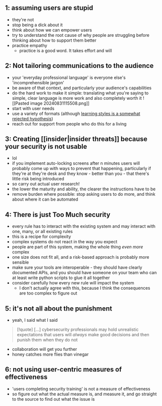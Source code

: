 ## 1: assuming users are stupid
- they're not
- stop being a dick about it
- think about how we can empower users
- try to understand the root cause of why people are struggling before thinking about how to support them better
- practice empathy
	- practice is a good word. It takes effort and will
## 2: Not tailoring communications to the audience
- your 'everyday professional language' is everyone else's 'incomprehensible jargon'
- be aware of that context, and particularly your audience's capabilities
- do the hard work to make it simple: translating what you're saying to simple, clear language is more work and also completely worth it ![[Pasted image 20240831115508.png]]
- start with user needs
- use a variety of formats (although [learning styles is a somewhat rejected hypothesis](https://www.swansea.ac.uk/press-office/news-events/news/2021/01/new-review-says-ineffective-learning-styles-theory-persists-in-education-around-the-world-.php))
- reach out for support from people who do this for a living
## 3: Creating [[insider|insider threats]] because your security is not usable
- lol
- if you implement auto-locking screens after n minutes users will probably come up with ways to prevent that happening, particularly if they're at they're desk and they know - better than you - that there's little risk being introduced
- so carry out actual user research!
- the lower the maturity and ability, the clearer the instructions have to be
- remove burden where possible: stop asking users to do more, and think about where it can be automated
## 4: There is just Too Much security
- every rule has to interact with the existing system and may interact with one, many, or all existing rules
- this is a recipe for complexity
- complex systems do not react in the way you expect
- people are part of this system, making the whole thing _even more_ complex
- one size does not fit all, and a risk-based approach is probably more sensible
- make sure your tools are interoperable - they should have clearly documented APIs, and you should have someone on your team who can at least write python scripts to glue it all together
- consider carefully how every new rule will impact the system
	- I don't actually agree with this, because I think the consequences are too complex to figure out
## 5: it's not all about the punishment
- yeah, I said what I said
>[!quote] \[...] cybersecurity professionals may hold unrealistic expectations that users will _always_ make good decisions and then punish them when they do not
- collaboration will get you further
- honey catches more flies than vinegar
## 6: not using user-centric measures of effectiveness
- 'users completing security training' is not a measure of effectiveness
- so figure out what the actual measure is, and measure it, and go straight to the source to find out what the issue is